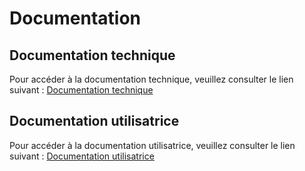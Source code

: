 # Documentation

## Documentation technique

Pour accéder à la documentation technique, veuillez consulter le lien suivant : [Documentation technique](doc_technique.md)

## Documentation utilisatrice

Pour accéder à la documentation utilisatrice, veuillez consulter le lien suivant : [Documentation utilisatrice](doc_utilisatrice.md)
